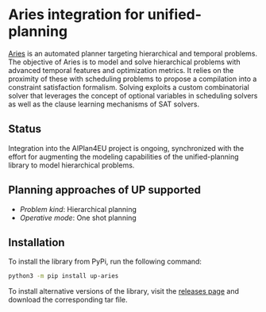 # Aries integration for unified-planning

[Aries](https://github.com/plaans/aries) is an automated planner targeting hierarchical and temporal problems. The objective of Aries is to model and solve hierarchical problems with advanced temporal features and optimization metrics. It relies on the proximity of these with scheduling problems to propose a compilation into a constraint satisfaction formalism. Solving exploits a custom combinatorial solver that leverages the concept of optional variables in scheduling solvers as well as the clause learning mechanisms of SAT solvers.

## Status

Integration into the AIPlan4EU project is ongoing, synchronized with the effort for augmenting the modeling capabilities of the unified-planning library to model hierarchical problems.

## Planning approaches of UP supported

- *Problem kind*: Hierarchical planning
- *Operative mode*: One shot planning


## Installation

To install the library from PyPi, run the following command:

```bash
python3 -m pip install up-aries
```

To install alternative versions of the library, visit the [releases page](https://github.com/plaans/aries/releases/) and download the corresponding tar file.
